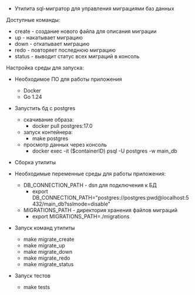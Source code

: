 - Утилита sql-мигратор для управления миграциями баз данных


Доступные команды:
- create - создание нового файла для описания миграции
- up - накатывает миграцию
- down - откатывает миграцию
- redo - повторяет последнюю миграцию
- status - выводит статус всех миграций в консоль

Настройка среды для запуска:

- Необходимое ПО для работы приложения
    - Docker
    - Go 1.24
- Запустить бд с postgres 
    - скачивание образа: 
        - docker pull postgres:17.0
    - запуск контейнера: 
        - make postgres
    - просмотр данных через консоль
        - docker exec -it ($containerID)  psql -U postgres -w main_db
- Сборка утилиты
- Необходимые переменные среды для работы приложения:
    - DB_CONNECTION_PATH - dsn для подключения к БД
        - export DB_CONNECTION_PATH="postgres://postgres:pwd@localhost:5432/main_db?sslmode=disable"
    - MIGRATIONS_PATH - директория хранения файлов миграций
        - export MIGRATIONS_PATH=./migrations
- Запуск команд утилиты
    - make migrate_create
    - make migrate_up     
    - make migrate_down
    - make migrate_redo
    - make migrate_status            

- Запуск тестов
    - make tests    